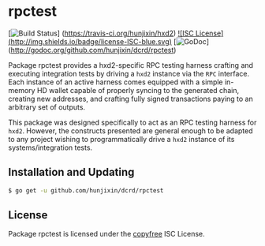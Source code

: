 rpctest
=======

[![Build Status](http://img.shields.io/travis/hunjixin/hxd2.svg)]
(https://travis-ci.org/hunjixin/hxd2) [![ISC License]
(http://img.shields.io/badge/license-ISC-blue.svg)](http://copyfree.org)
[![GoDoc](https://img.shields.io/badge/godoc-reference-blue.svg)]
(http://godoc.org/github.com/hunjixin/dcrd/rpctest)

Package rpctest provides a hxd2-specific RPC testing harness crafting and
executing integration tests by driving a `hxd2` instance via the `RPC`
interface. Each instance of an active harness comes equipped with a simple
in-memory HD wallet capable of properly syncing to the generated chain,
creating new addresses, and crafting fully signed transactions paying to an
arbitrary set of outputs. 

This package was designed specifically to act as an RPC testing harness for
`hxd2`. However, the constructs presented are general enough to be adapted to
any project wishing to programmatically drive a `hxd2` instance of its
systems/integration tests. 

## Installation and Updating

```bash
$ go get -u github.com/hunjixin/dcrd/rpctest
```

## License


Package rpctest is licensed under the [copyfree](http://copyfree.org) ISC
License.

